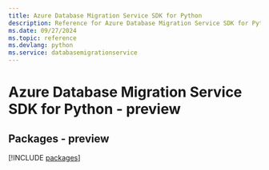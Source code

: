```yaml
---
title: Azure Database Migration Service SDK for Python
description: Reference for Azure Database Migration Service SDK for Python
ms.date: 09/27/2024
ms.topic: reference
ms.devlang: python
ms.service: databasemigrationservice
---
```

# Azure Database Migration Service SDK for Python - preview
## Packages - preview
[!INCLUDE [packages](database-migration-service-index.md)]